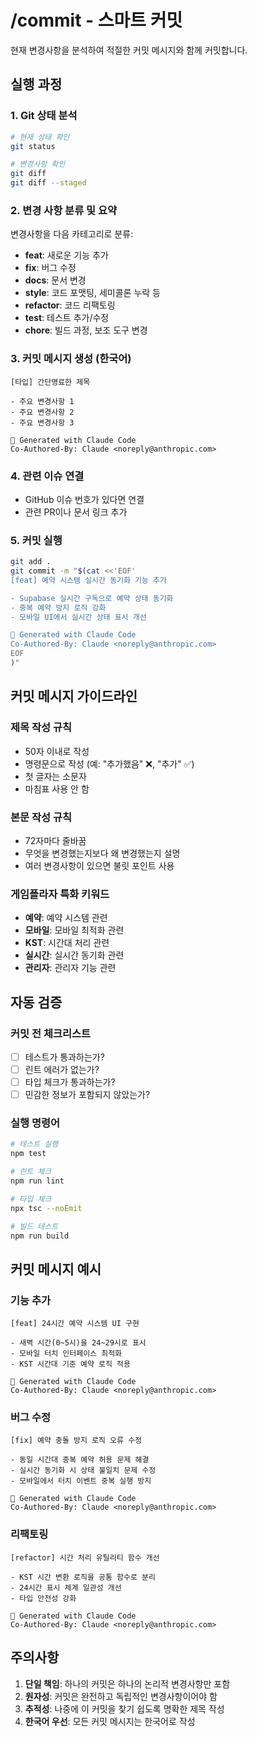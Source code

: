 # /commit - 스마트 커밋

현재 변경사항을 분석하여 적절한 커밋 메시지와 함께 커밋합니다.

## 실행 과정

### 1. Git 상태 분석
```bash
# 현재 상태 확인
git status

# 변경사항 확인
git diff
git diff --staged
```

### 2. 변경 사항 분류 및 요약
변경사항을 다음 카테고리로 분류:
- **feat**: 새로운 기능 추가
- **fix**: 버그 수정
- **docs**: 문서 변경
- **style**: 코드 포맷팅, 세미콜론 누락 등
- **refactor**: 코드 리팩토링
- **test**: 테스트 추가/수정
- **chore**: 빌드 과정, 보조 도구 변경

### 3. 커밋 메시지 생성 (한국어)
```
[타입] 간단명료한 제목

- 주요 변경사항 1
- 주요 변경사항 2
- 주요 변경사항 3

🤖 Generated with Claude Code
Co-Authored-By: Claude <noreply@anthropic.com>
```

### 4. 관련 이슈 연결
- GitHub 이슈 번호가 있다면 연결
- 관련 PR이나 문서 링크 추가

### 5. 커밋 실행
```bash
git add .
git commit -m "$(cat <<'EOF'
[feat] 예약 시스템 실시간 동기화 기능 추가

- Supabase 실시간 구독으로 예약 상태 동기화
- 중복 예약 방지 로직 강화
- 모바일 UI에서 실시간 상태 표시 개선

🤖 Generated with Claude Code
Co-Authored-By: Claude <noreply@anthropic.com>
EOF
)"
```

## 커밋 메시지 가이드라인

### 제목 작성 규칙
- 50자 이내로 작성
- 명령문으로 작성 (예: "추가했음" ❌, "추가" ✅)
- 첫 글자는 소문자
- 마침표 사용 안 함

### 본문 작성 규칙
- 72자마다 줄바꿈
- 무엇을 변경했는지보다 왜 변경했는지 설명
- 여러 변경사항이 있으면 불릿 포인트 사용

### 게임플라자 특화 키워드
- **예약**: 예약 시스템 관련
- **모바일**: 모바일 최적화 관련
- **KST**: 시간대 처리 관련
- **실시간**: 실시간 동기화 관련
- **관리자**: 관리자 기능 관련

## 자동 검증

### 커밋 전 체크리스트
- [ ] 테스트가 통과하는가?
- [ ] 린트 에러가 없는가?
- [ ] 타입 체크가 통과하는가?
- [ ] 민감한 정보가 포함되지 않았는가?

### 실행 명령어
```bash
# 테스트 실행
npm test

# 린트 체크
npm run lint

# 타입 체크
npx tsc --noEmit

# 빌드 테스트
npm run build
```

## 커밋 메시지 예시

### 기능 추가
```
[feat] 24시간 예약 시스템 UI 구현

- 새벽 시간(0~5시)을 24~29시로 표시
- 모바일 터치 인터페이스 최적화
- KST 시간대 기준 예약 로직 적용

🤖 Generated with Claude Code
Co-Authored-By: Claude <noreply@anthropic.com>
```

### 버그 수정
```
[fix] 예약 충돌 방지 로직 오류 수정

- 동일 시간대 중복 예약 허용 문제 해결
- 실시간 동기화 시 상태 불일치 문제 수정
- 모바일에서 터치 이벤트 중복 실행 방지

🤖 Generated with Claude Code
Co-Authored-By: Claude <noreply@anthropic.com>
```

### 리팩토링
```
[refactor] 시간 처리 유틸리티 함수 개선

- KST 시간 변환 로직을 공통 함수로 분리
- 24시간 표시 체계 일관성 개선
- 타입 안전성 강화

🤖 Generated with Claude Code
Co-Authored-By: Claude <noreply@anthropic.com>
```

## 주의사항

1. **단일 책임**: 하나의 커밋은 하나의 논리적 변경사항만 포함
2. **원자성**: 커밋은 완전하고 독립적인 변경사항이어야 함
3. **추적성**: 나중에 이 커밋을 찾기 쉽도록 명확한 제목 작성
4. **한국어 우선**: 모든 커밋 메시지는 한국어로 작성